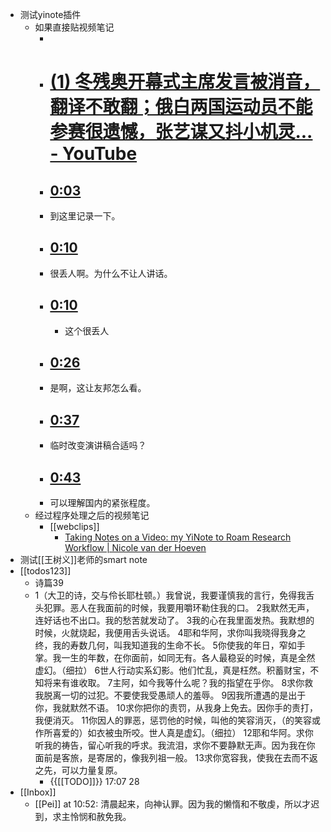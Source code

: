 - 测试yinote插件
    - 如果直接贴视频笔记
        - <!-- Generated by <a href="https://www.yinote.co/#installation">YiNote</a> -->
        - # [(1) 冬残奥开幕式主席发言被消音，翻译不敢翻；俄白两国运动员不能参赛很遗憾，张艺谋又抖小机灵... - YouTube](https://www.youtube.com/)
        - ## [0:03](https://www.youtube.com/?yinotetimestamp=3)
        - 到这里记录一下。
        - ## [0:10](https://www.youtube.com/?yinotetimestamp=10)
        - 很丢人啊。为什么不让人讲话。
        - ## [0:10](https://www.youtube.com/?yinotetimestamp=10)
            - 这个很丢人
        - ## [0:26](https://www.youtube.com/?yinotetimestamp=26)
        - 是啊，这让友邦怎么看。
        - ## [0:37](https://www.youtube.com/?yinotetimestamp=37)
        - 临时改变演讲稿合适吗？
        - ## [0:43](https://www.youtube.com/?yinotetimestamp=43)
        - 可以理解国内的紧张程度。
    - 经过程序处理之后的视频笔记
        - [[webclips]]
            - [Taking Notes on a Video: my YiNote to Roam Research Workflow | Nicole van der Hoeven](https://nicolevanderhoeven.com/blog/20201215-yinote-to-roam/)
- 测试[[王树义]]老师的smart note
- [[todos123]]
    - 诗篇39
    - 1（大卫的诗，交与伶长耶杜顿。）我曾说，我要谨慎我的言行，免得我舌头犯罪。恶人在我面前的时候，我要用嚼环勒住我的口。
2我默然无声，连好话也不出口。我的愁苦就发动了。
3我的心在我里面发热。我默想的时候，火就烧起，我便用舌头说话。
4耶和华阿，求你叫我晓得我身之终，我的寿数几何，叫我知道我的生命不长。
5你使我的年日，窄如手掌。我一生的年数，在你面前，如同无有。各人最稳妥的时候，真是全然虚幻。（细拉）
6世人行动实系幻影。他们忙乱，真是枉然。积蓄财宝，不知将来有谁收取。
7主阿，如今我等什么呢？我的指望在乎你。
8求你救我脱离一切的过犯。不要使我受愚顽人的羞辱。
9因我所遭遇的是出于你，我就默然不语。
10求你把你的责罚，从我身上免去。因你手的责打，我便消灭。
11你因人的罪恶，惩罚他的时候，叫他的笑容消灭，（的笑容或作所喜爱的）如衣被虫所咬。世人真是虚幻。（细拉）
12耶和华阿。求你听我的祷告，留心听我的呼求。我流泪，求你不要静默无声。因为我在你面前是客旅，是寄居的，像我列祖一般。
13求你宽容我，使我在去而不返之先，可以力量复原。
        - {{[[TODO]]}} 17:07 28 
- [[Inbox]]
    - [[Pei]] at 10:52: 清晨起来，向神认罪。因为我的懒惰和不敬虔，所以才迟到，求主怜悯和赦免我。
